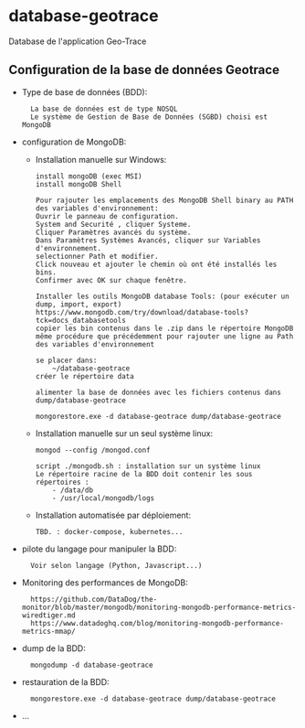 # database-geotrace
Database de l'application Geo-Trace

## Configuration de la base de données Geotrace

- Type de base de données (BDD):
  
        La base de données est de type NOSQL
        Le système de Gestion de Base de Données (SGBD) choisi est MongoDB

- configuration de MongoDB:

  - Installation manuelle sur Windows:

        install mongoDB (exec MSI)
        install mongoDB Shell 

        Pour rajouter les emplacements des MongoDB Shell binary au PATH des variables d'environnement:
        Ouvrir le panneau de configuration.
        System and Securité , cliquer Systeme.
        Cliquer Paramètres avancés du système. 
        Dans Paramètres Systèmes Avancés, cliquer sur Variables d'environnement.
        selectionner Path et modifier. 
        Click nouveau et ajouter le chemin où ont été installés les bins.
        Confirmer avec OK sur chaque fenêtre.

        Installer les outils MongoDB database Tools: (pour exécuter un dump, import, export)
        https://www.mongodb.com/try/download/database-tools?tck=docs_databasetools
        copier les bin contenus dans le .zip dans le répertoire MongoDB
        même procédure que précédemment pour rajouter une ligne au Path des variables d'environnement

        se placer dans:
            ~/database-geotrace
        créer le répertoire data

        alimenter la base de données avec les fichiers contenus dans dump/database-geotrace
        
        mongorestore.exe -d database-geotrace dump/database-geotrace

  - Installation manuelle sur un seul système linux:

        mongod --config /mongod.conf

        script ./mongodb.sh : installation sur un système linux
        Le répertoire racine de la BDD doit contenir les sous répertoires :
            - /data/db
            - /usr/local/mongodb/logs

  - Installation automatisée par déploiement:

        TBD. : docker-compose, kubernetes...

- pilote du langage pour manipuler la BDD:

        Voir selon langage (Python, Javascript...)

- Monitoring des performances de MongoDB:

        https://github.com/DataDog/the-monitor/blob/master/mongodb/monitoring-mongodb-performance-metrics-wiredtiger.md
        https://www.datadoghq.com/blog/monitoring-mongodb-performance-metrics-mmap/

- dump de la BDD: 

        mongodump -d database-geotrace  

- restauration de la BDD: 

        mongorestore.exe -d database-geotrace dump/database-geotrace

- ...